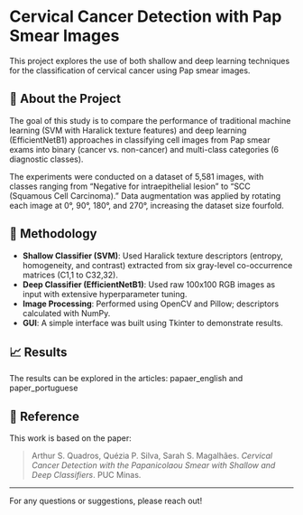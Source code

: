 # Cervical Cancer Detection with Pap Smear Images

This project explores the use of both shallow and deep learning techniques for the classification of cervical cancer using Pap smear images.

## 📌 About the Project

The goal of this study is to compare the performance of traditional machine learning (SVM with Haralick texture features) and deep learning (EfficientNetB1) approaches in classifying cell images from Pap smear exams into binary (cancer vs. non-cancer) and multi-class categories (6 diagnostic classes).

The experiments were conducted on a dataset of 5,581 images, with classes ranging from “Negative for intraepithelial lesion” to “SCC (Squamous Cell Carcinoma).” Data augmentation was applied by rotating each image at 0°, 90°, 180°, and 270°, increasing the dataset size fourfold.

## 🧪 Methodology

- **Shallow Classifier (SVM)**: Used Haralick texture descriptors (entropy, homogeneity, and contrast) extracted from six gray-level co-occurrence matrices (C1,1 to C32,32).
- **Deep Classifier (EfficientNetB1)**: Used raw 100x100 RGB images as input with extensive hyperparameter tuning.
- **Image Processing**: Performed using OpenCV and Pillow; descriptors calculated with NumPy.
- **GUI**: A simple interface was built using Tkinter to demonstrate results.

## 📈 Results

The results can be explored in the articles: papaer_english and paper_portuguese

## 🧾 Reference

This work is based on the paper:

> Arthur S. Quadros, Quézia P. Silva, Sarah S. Magalhães. *Cervical Cancer Detection with the Papanicolaou Smear with Shallow and Deep Classifiers*. PUC Minas.

---

For any questions or suggestions, please reach out!
